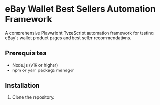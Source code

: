 # eBay Wallet Best Sellers Automation Framework

A comprehensive Playwright TypeScript automation framework for testing eBay's wallet product pages and best seller recommendations.

## Prerequisites

- Node.js (v16 or higher)
- npm or yarn package manager

## Installation

1. Clone the repository:
